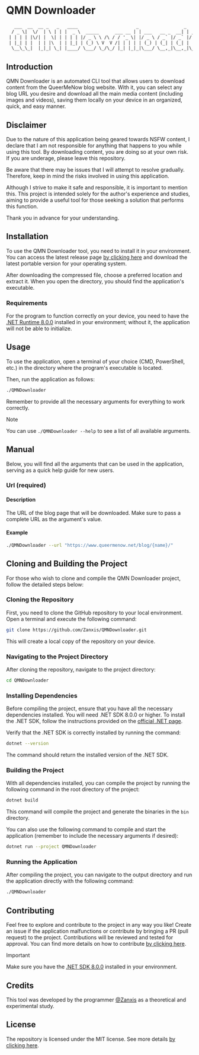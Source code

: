 # QMN Downloader

```txt
   ___  __  __ _   _   ____                      _                 _
  / _ \|  \/  | \ | | |  _ \  _____      ___ __ | | ___   __ _  __| | ___ _ __
 | | | | |\/| |  \| | | | | |/ _ \ \ /\ / / '_ \| |/ _ \ / _` |/ _` |/ _ \ '__|
 | |_| | |  | | |\  | | |_| | (_) \ V  V /| | | | | (_) | (_| | (_| |  __/ |
  \__\_\_|  |_|_| \_| |____/ \___/ \_/\_/ |_| |_|_|\___/ \__,_|\__,_|\___|_|
```

## Introduction

QMN Downloader is an automated CLI tool that allows users to download content from the QueerMeNow blog website. With it, you can select any blog URL you desire and download all the main media content (including images and videos), saving them locally on your device in an organized, quick, and easy manner.

## Disclaimer

Due to the nature of this application being geared towards NSFW content, I declare that I am not responsible for anything that happens to you while using this tool. By downloading content, you are doing so at your own risk. If you are underage, please leave this repository.

Be aware that there may be issues that I will attempt to resolve gradually. Therefore, keep in mind the risks involved in using this application.

Although I strive to make it safe and responsible, it is important to mention this. This project is intended solely for the author's experience and studies, aiming to provide a useful tool for those seeking a solution that performs this function.

Thank you in advance for your understanding.

## Installation

To use the QMN Downloader tool, you need to install it in your environment. You can access the latest release page [by clicking here](https://github.com/Zanxis/QMNDownloader/releases) and download the latest portable version for your operating system.

After downloading the compressed file, choose a preferred location and extract it. When you open the directory, you should find the application's executable.

### Requirements

For the program to function correctly on your device, you need to have the [.NET Runtime 8.0.0](https://dotnet.microsoft.com/en-us/download/dotnet/8.0) installed in your environment; without it, the application will not be able to initialize.

## Usage

To use the application, open a terminal of your choice (CMD, PowerShell, etc.) in the directory where the program's executable is located.

Then, run the application as follows:

```bash
./QMNDownloader
```

Remember to provide all the necessary arguments for everything to work correctly.

> [!NOTE]  
> You can use `./QMNDownloader --help` to see a list of all available arguments.

## Manual

Below, you will find all the arguments that can be used in the application, serving as a quick help guide for new users.

### Url (required)

#### Description

The URL of the blog page that will be downloaded. Make sure to pass a complete URL as the argument's value.

#### Example

```bash
./QMNDownloader --url "https://www.queermenow.net/blog/{name}/"
```

## Cloning and Building the Project

For those who wish to clone and compile the QMN Downloader project, follow the detailed steps below:

### Cloning the Repository

First, you need to clone the GitHub repository to your local environment. Open a terminal and execute the following command:

```bash
git clone https://github.com/Zanxis/QMNDownloader.git
```

This will create a local copy of the repository on your device.

### Navigating to the Project Directory

After cloning the repository, navigate to the project directory:

```bash
cd QMNDownloader
```

### Installing Dependencies

Before compiling the project, ensure that you have all the necessary dependencies installed. You will need .NET SDK 8.0.0 or higher. To install the .NET SDK, follow the instructions provided on the [official .NET page](https://dotnet.microsoft.com/en-us/download/dotnet/8.0).

Verify that the .NET SDK is correctly installed by running the command:

```bash
dotnet --version
```

The command should return the installed version of the .NET SDK.

### Building the Project

With all dependencies installed, you can compile the project by running the following command in the root directory of the project:

```bash
dotnet build
```

This command will compile the project and generate the binaries in the `bin` directory.

You can also use the following command to compile and start the application (remember to include the necessary arguments if desired):

```bash
dotnet run --project QMNDownloader
```

### Running the Application

After compiling the project, you can navigate to the output directory and run the application directly with the following command:

```bash
./QMNDownloader
```

## Contributing

Feel free to explore and contribute to the project in any way you like! Create an issue if the application malfunctions or contribute by bringing a PR (pull request) to the project. Contributions will be reviewed and tested for approval. You can find more details on how to contribute [by clicking here](./CONTRIBUTING.md).

> [!IMPORTANT]  
> Make sure you have the [.NET SDK 8.0.0](https://dotnet.microsoft.com/en-us/download/dotnet/8.0) installed in your environment.

## Credits

This tool was developed by the programmer [@Zanxis](https://github.com/Zanxis) as a theoretical and experimental study.

## License

The repository is licensed under the MIT license. See more details [by clicking here](./LICENSE).
